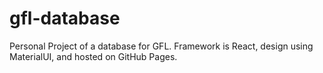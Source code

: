 # gfl-database
Personal Project of a database for GFL. Framework is React, design using MaterialUI, and hosted on GitHub Pages.
